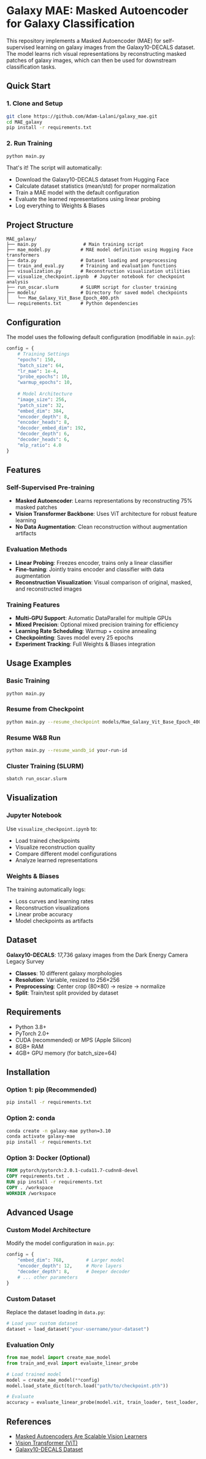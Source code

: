 # Galaxy MAE: Masked Autoencoder for Galaxy Classification

This repository implements a Masked Autoencoder (MAE) for self-supervised learning on galaxy images from the Galaxy10-DECALS dataset. The model learns rich visual representations by reconstructing masked patches of galaxy images, which can then be used for downstream classification tasks.

## Quick Start

### 1. Clone and Setup

```bash
git clone https://github.com/Adam-Lalani/galaxy_mae.git
cd MAE_galaxy
pip install -r requirements.txt
```

### 2. Run Training

```bash
python main.py
```

That's it! The script will automatically:
- Download the Galaxy10-DECALS dataset from Hugging Face
- Calculate dataset statistics (mean/std) for proper normalization
- Train a MAE model with the default configuration
- Evaluate the learned representations using linear probing
- Log everything to Weights & Biases

## Project Structure

```
MAE_galaxy/
├── main.py                 # Main training script
├── mae_model.py           # MAE model definition using Hugging Face transformers
├── data.py                # Dataset loading and preprocessing
├── train_and_eval.py      # Training and evaluation functions
├── visualization.py       # Reconstruction visualization utilities
├── visualize_checkpoint.ipynb  # Jupyter notebook for checkpoint analysis
├── run_oscar.slurm        # SLURM script for cluster training
├── models/                # Directory for saved model checkpoints
│   └── Mae_Galaxy_Vit_Base_Epoch_400.pth
└── requirements.txt       # Python dependencies
```

## Configuration

The model uses the following default configuration (modifiable in `main.py`):

```python
config = {
    # Training Settings
    "epochs": 150,
    "batch_size": 64,
    "lr_mae": 1e-4,
    "probe_epochs": 10,
    "warmup_epochs": 10,
    
    # Model Architecture
    "image_size": 256,
    "patch_size": 32,
    "embed_dim": 384,
    "encoder_depth": 8,
    "encoder_heads": 8,
    "decoder_embed_dim": 192,
    "decoder_depth": 6,
    "decoder_heads": 6,
    "mlp_ratio": 4.0
}
```

## Features

### Self-Supervised Pre-training
- **Masked Autoencoder**: Learns representations by reconstructing 75% masked patches
- **Vision Transformer Backbone**: Uses ViT architecture for robust feature learning
- **No Data Augmentation**: Clean reconstruction without augmentation artifacts

### Evaluation Methods
- **Linear Probing**: Freezes encoder, trains only a linear classifier
- **Fine-tuning**: Jointly trains encoder and classifier with data augmentation
- **Reconstruction Visualization**: Visual comparison of original, masked, and reconstructed images

### Training Features
- **Multi-GPU Support**: Automatic DataParallel for multiple GPUs
- **Mixed Precision**: Optional mixed precision training for efficiency
- **Learning Rate Scheduling**: Warmup + cosine annealing
- **Checkpointing**: Saves model every 25 epochs
- **Experiment Tracking**: Full Weights & Biases integration

## Usage Examples

### Basic Training
```bash
python main.py
```

### Resume from Checkpoint
```bash
python main.py --resume_checkpoint models/Mae_Galaxy_Vit_Base_Epoch_400.pth --start_epoch 401
```

### Resume W&B Run
```bash
python main.py --resume_wandb_id your-run-id
```

### Cluster Training (SLURM)
```bash
sbatch run_oscar.slurm
```

## Visualization

### Jupyter Notebook
Use `visualize_checkpoint.ipynb` to:
- Load trained checkpoints
- Visualize reconstruction quality
- Compare different model configurations
- Analyze learned representations

### Weights & Biases
The training automatically logs:
- Loss curves and learning rates
- Reconstruction visualizations
- Linear probe accuracy
- Model checkpoints as artifacts

## Dataset

**Galaxy10-DECALS**: 17,736 galaxy images from the Dark Energy Camera Legacy Survey
- **Classes**: 10 different galaxy morphologies
- **Resolution**: Variable, resized to 256×256
- **Preprocessing**: Center crop (80×80) → resize → normalize
- **Split**: Train/test split provided by dataset

## Requirements

- Python 3.8+
- PyTorch 2.0+
- CUDA (recommended) or MPS (Apple Silicon)
- 8GB+ RAM
- 4GB+ GPU memory (for batch_size=64)

## Installation

### Option 1: pip (Recommended)
```bash
pip install -r requirements.txt
```

### Option 2: conda
```bash
conda create -n galaxy-mae python=3.10
conda activate galaxy-mae
pip install -r requirements.txt
```

### Option 3: Docker (Optional)
```dockerfile
FROM pytorch/pytorch:2.0.1-cuda11.7-cudnn8-devel
COPY requirements.txt .
RUN pip install -r requirements.txt
COPY . /workspace
WORKDIR /workspace
```

## Advanced Usage

### Custom Model Architecture
Modify the model configuration in `main.py`:

```python
config = {
    "embed_dim": 768,        # Larger model
    "encoder_depth": 12,     # More layers
    "decoder_depth": 8,      # Deeper decoder
    # ... other parameters
}
```

### Custom Dataset
Replace the dataset loading in `data.py`:

```python
# Load your custom dataset
dataset = load_dataset("your-username/your-dataset")
```

### Evaluation Only
```python
from mae_model import create_mae_model
from train_and_eval import evaluate_linear_probe

# Load trained model
model = create_mae_model(**config)
model.load_state_dict(torch.load("path/to/checkpoint.pth"))

# Evaluate
accuracy = evaluate_linear_probe(model.vit, train_loader, test_loader, device)
```

## References

- [Masked Autoencoders Are Scalable Vision Learners](https://arxiv.org/abs/2111.06377)
- [Vision Transformer (ViT)](https://arxiv.org/abs/2010.11929)
- [Galaxy10-DECALS Dataset](https://huggingface.co/datasets/matthieulel/galaxy10_decals)

